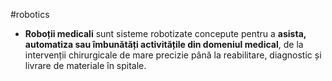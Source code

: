 #robotics
- **Roboții medicali** sunt sisteme robotizate concepute pentru a **asista, automatiza sau îmbunătăți activitățile din domeniul medical**, de la intervenții chirurgicale de mare precizie până la reabilitare, diagnostic și livrare de materiale în spitale.
